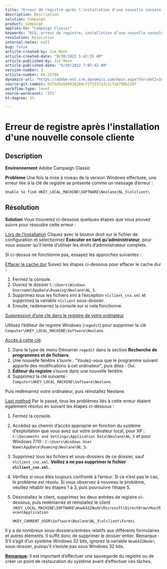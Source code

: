 ```yaml
---
title: "Erreur de registre après l'installation d'une nouvelle console cliente"
description: Description
solution: Campaign
product: Campaign
applies-to: "Campaign Classic"
keywords: "KCS, erreur de registre, installation d’une nouvelle console cliente, Adobe Campaign Classic, dépannage, effacer le cache, regedit, clé de registre"
resolution: Resolution
internal-notes: null
bug: false
article-created-by: Jim Menn
article-created-date: "9/30/2022 5:42:35 AM"
article-published-by: Jim Menn
article-published-date: "9/30/2022 7:07:42 AM"
version-number: 3
article-number: KA-15766
dynamics-url: "https://adobe-ent.crm.dynamics.com/main.aspx?forceUCI=1&pagetype=entityrecord&etn=knowledgearticle&id=d210f2ad-8240-ed11-9db1-0022480866ad"
source-git-commit: 65fbd9a589926204cf2f533fa3c1cfab790b220f
workflow-type: tm+mt
source-wordcount: '371'
ht-degree: 1%

---
```


# Erreur de registre après l&#39;installation d&#39;une nouvelle console cliente

## Description


<b>Environnement</b>
Adobe Campaign Classic

<b>Problème</b>
Une fois la mise à niveau de la version Windows effectuée, une erreur liée à la clé de registre se présente comme un message d’erreur :


```
Unable to find HKEY_LOCAL_MACHINE\SOFTWARE\Neolane|NL_5\nlclient\
```



## Résolution


<b>Solution</b>
Vous trouverez ci-dessous quelques étapes que vous pouvez suivre pour résoudre cette erreur :

<u>Lors de l’installation</u>
Cliquez avec le bouton droit sur le fichier de configuration et sélectionnez <b>Exécuter en tant qu’administrateur</b>, pour vous assurer qu’il tente d’utiliser les droits d’administrateur complets.

Si ci-dessus ne fonctionne pas, essayez les approches suivantes :

<u>Effacer le cache dur</u>
Suivez les étapes ci-dessous pour effacer le cache dur :

1. Fermez la console.
2. Ouvrez le dossier `C:\Users\Windows Username\AppData\Roaming\Neolane\NL_5`.
3. Supprimez tous les fichiers xml à l’exception `nlclient_cnx.xml` et supprimez la variable `nlclient` sous-dossier.
4. Ensuite, redémarrez la console sur si cela fonctionne.


<u>Suppression d’une clé dans le registre de votre ordinateur</u>

Utilisez l’éditeur de registre Windows (`regedit`) pour supprimer la clé `Computer\HKEY_LOCAL_MACHINE\Software\Neolane`.

<u>Accès à cette clé</u>:

1. Dans le type de menu Démarrer `regedit` dans la section <b>Recherche de programmes et de fichiers</b>.
2. Une nouvelle fenêtre s’ouvre : &quot;Voulez-vous que le programme suivant apporte des modifications à cet ordinateur&quot;, puis dites : *Oui*.
3. <b>Éditeur du registre</b> s’ouvre dans une nouvelle fenêtre.
4. Supprimez la clé suivante : `Computer\HKEY_LOCAL_MACHINE\Software\Neolane`.


Puis redémarrez votre ordinateur, puis réinstallez Neolane.

<u>Last method</u>
Par le passé, tous les problèmes liés à cette erreur étaient également résolus en suivant les étapes ci-dessous :

1. Fermez la console.
2. Accédez au chemin d’accès approprié en fonction du système d’exploitation que vous avez sur votre ordinateur local, pour XP : `C:\Documents and Settings\Application Data\Neolane\NL_5` et pour Windows 7/10 : `C:\Users\Windows User Name\AppData\Roaming\Neolane\NL_5`.
3. Supprimez tous les fichiers et sous-dossiers de ce dossier, sauf `nlclient_cnx.xml`. <b>Veillez à ne pas supprimer le fichier `nlclient_cnx.xml`.</b>
4. Vérifiez si vous êtes toujours confronté à l’erreur. Si ce n’est pas le cas, le problème est résolu. Si vous observez à nouveau le problème, veuillez rétablir les étapes 1 à 3, puis poursuivre l’étape 5.
5. Désinstallez le client, supprimez les deux entrées de registre ci-dessous, puis redémarrez et réinstallez le client :`HKEY_LOCAL_MACHINE\SOFTWARE\Wow6432Node\Microsoft\DirectDraw\MostRecentApplication`

   `HKEY_CURRENT_USER\Software\Neolane\NL_5\nlclient\Forms\`


Il y a de nombreux sous-dossiers/entrées relatifs aux différents formulaires et autres éléments. Il suffit donc de supprimer le dossier entier.
Remarque : S’il s’agit d’un système Windows 32 bits, ignorez la variable `Wow6432Node\` sous-dossier, puisqu’il n’existe pas sous Windows 32 bits.

<u><b>Remarque</b></u><b>:</b> Il est important d’effectuer une sauvegarde du registre ou de créer un point de restauration du système avant d’effectuer ces tâches.
